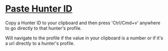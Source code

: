 # [Paste Hunter ID](https://www.mousehuntgame.com/preferences.php?tab=mousehunt-improved-settings#mousehunt-improved-settings-feature-paste-hunter-id)

Copy a Hunter ID to your clipboard and then press 'Ctrl/Cmd+v' anywhere to go directly to that hunter's profile.

Will navigate to the profile if the value in your clipboard is a number or if it's a url directly to a hunter's profile.
